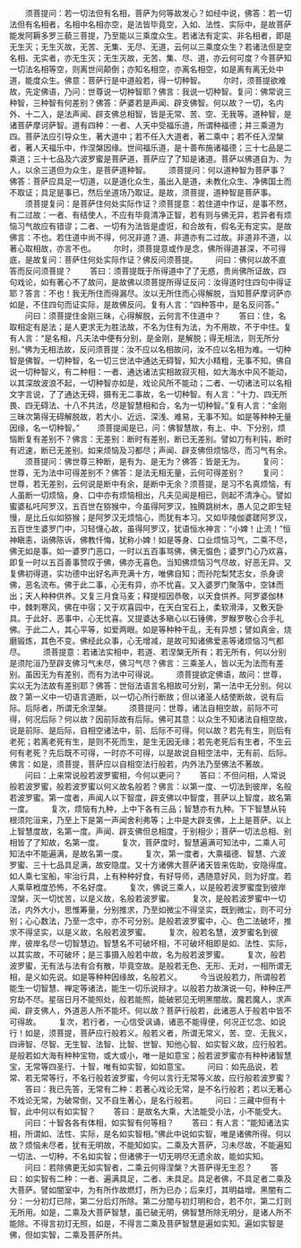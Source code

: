<!-- { "loadSidebar": true } -->
　　须菩提问：若一切法但有名相，菩萨为何等故发心？如经中说，佛答：若一切法但有名相者，名相中名相亦空，是法皆毕竟空，入如、法性、实际中，是故菩萨能发阿耨多罗三藐三菩提，乃至能以三乘度众生。若诸法有定实、非名相者，即是无生灭；无生灭故，无苦、无集、无尽、无道，云何以三乘度众生？若诸法但是空名相、无实者，亦无生灭；无生灭故，无苦、集、尽、道，亦云何可度？今菩萨知一切法名相等空，则离世间颠倒；亦知名相空，亦离名相空，如是离有离无处中道，能度众生。佛意：菩萨行是中道般若，得一切种智。
　　尔时，须菩提欲难故，先定佛语，乃问：世尊说一切种智耶？佛言：我说一切种智。复问：佛常说三种智，三种智有何差别？佛答：萨婆若是声闻、辟支佛智。何以故？一切，名内外、十二入，是法声闻、辟支佛总相智，皆是无常、苦、空、无我等。道种智，是诸菩萨摩诃萨智。道有四种：一者、人天中受福乐道，所谓种福德；并三乘道为四。菩萨法应引导众生，著大道中；若不任入大道者，著二乘中；若不任入涅槃者，著人天福乐中，作涅槃因缘。世间福乐道，是十善布施诸福德；三十七品是二乘道；三十七品及六波罗蜜是菩萨道，菩萨应了了知是诸道。菩萨以佛道自为、为人，以余三道但为众生，是菩萨道种智。
　　须菩提问：何以道种智为菩萨事？佛答：菩萨应具足一切道，以是道化众生，虽出入是道，未教化众生、净佛国土而不取证；具足是事已，然后坐道场乃取证。是故，须菩提，道种智是菩萨事。
　　须菩提复问：是菩萨住何处实际作证？须菩提意：若住道中作证，是事不然，有二过故：一者、有结使人，不应有毕竟清净正智，若有则与佛无异，若异者有烦恼习气故应有错谬；二者、一切有为法皆是虚诳，和合故有，假名无有定实。是故佛言：不也。若住道中尚不得，何况非道？道、非道亦有二过故。非道非不道，以著心取相故，亦言不也。
　　尔时，须菩提意或作是念，佛所得道甚深，不可得底，是故复问：菩萨住何处实际作证？佛反问须菩提。
　　问曰：佛何以故不直答而反问须菩提？
　　答曰：须菩提既于所得道中了了无惑，贵尚佛所证故，四句戏论，如有著心不了故问，是故佛以须菩提所得证反问：汝得道时住四句中得证耶？答言：不也！我无所住而得漏尽。汝以无所住而心得解脱，当知菩萨摩诃萨亦如是，不住四句而证实际，是故佛反问。复有人言：“四种答中，是名反问答。”
　　问曰：须菩提住金刚三昧，心得解脱，云何言不住道中？
　　答曰：住，名取相定有是法；是人更求无为胜法故，不名为住有为法，为不用故，不于中住。复有人言：“是名相，凡夫法中便有分别，是金刚，是解脱；得无相法，则无所分别。”佛为无相法故，反问须菩提：汝不应以名相故问，汝不应以名相为难。一切种智是佛智。一切种智，名一切三世法中通达无碍智，知大小精粗，无事不知。佛自说一切种智义，有二种相：一者、通达诸法实相故寂灭相，如大海水中风不能动，以其深故波浪不起，一切种智亦如是，戏论风所不能动；二者、一切诸法可以名相文字言说，了了通达无碍，摄有无二事故，名一切种智。有人言：“十力、四无所畏、四无碍法、十八不共法，尽是智慧相和合，名为一切种智。”复有人言：“金刚三昧次第得无碍解脱故，若大小、近远、深浅、难易，无事不知。如是等种种无量因缘，名一切种智。”
　　须菩提闻是已，问：佛智慧故，有上、中、下分别，烦恼断复有差别不？佛言：无差别：断时有差别，断已无差别。譬如刀有利钝，断时有迟速，断已无差别。如来烦恼及习都尽；声闻、辟支佛但烦恼尽，而习气有余。
　　须菩提问：佛世尊三种断，是有为、是无为？佛答：皆是无为。
　　复问：世尊，无为法中可得差别不？佛答：是法无相无量，云何可得差别？
　　复问：世尊，若无差别，云何说是断中有余，是断中无余？须菩提，是习不名真烦恼，有人虽断一切烦恼，身、口中亦有烦恼相出，凡夫见闻是相已，则起不清净心。譬如蜜婆私吒阿罗汉，五百世在猕猴中，今虽得阿罗汉，独腾跳树木，愚人见之即生轻慢，是比丘似如猕猴；是阿罗汉无烦恼心，而犹有本习。又如毕陵伽婆蹉阿罗汉，五百世生婆罗门中，习轻懱心故，虽得阿罗汉，犹语恒水神言：“小婢！止流！”恒神瞋恚，诣佛陈诉，佛教忏悔，犹称小婢！如是等身、口业烦恼习气，二乘不尽，佛无如是事。如一婆罗门恶口，一时以五百事骂佛，佛无愠色；婆罗门心乃欢喜，即复一时以五百善事赞叹于佛，佛亦无喜色。当知佛烦恼习气尽故，好恶无异。又复佛初得道，实功德中出好名声充满十方，唯佛自知；而孙陀梨梵志女，杀身谤佛，恶名流布。佛于此二事，心无有异，亦不忧喜。又入婆罗门聚落中，空钵而出；天人种种供养。又复三月食马麦；释提桓因恭敬，以天食供养。阿罗婆伽林中，棘刺寒风，佛在中宿；又于欢喜园中，在天白宝石上，柔软滑泽，又敷天卧具。于此好、恶事中，心无忧喜。又提婆达多瞋心以石锤佛，罗睺罗敬心合手礼佛。于此二人，其心平等，如爱两眼。如是等种种干乱，无有异想；譬如真金，烧磨锻炼，其色不变。佛经此众事，心无增减，是故可知诸佛爱恚等诸烦恼习气都尽。
　　须菩提意：若诸法实相中，若道、若涅槃无所有；若无所有，何以分别是须陀洹乃至辟支佛习气未尽，佛习气尽？佛言：三乘圣人，皆以无为法而有差别。虽因无为有差别，而有为法中可得说。
　　须菩提欲定佛语，故问：世尊，实以无为法故有差别耶？佛答：世俗法语言名相故可分别，第一法中无分别。何以故？第一义中一切语言道断，以一切心所行断故；但以诸圣人结使断故，说有后际。后际者，所谓无余涅槃。
　　须菩提问：世尊，诸法自相空故，前际不可得，何况后际？何以故？因前际故有后际。佛可其意：以众生不知诸法自相空故，说是前际、是后际，自相空诸法中，前、后际不可得。何以故？若先有生，则后有老死；若离老死有生，是则不死而生，是生无因无缘；若先老死后有生者，不生云何有老死？先后既不可得，一时亦不可得，以是故说自相空法中，无有前、后际。佛言：如是，须菩提，菩萨应以自相空法行般若，内外法乃至佛法不著故。
　　问曰：上来常说般若波罗蜜相，今何以更问？
　　答曰：不但问相，人常说般若波罗蜜，般若波罗蜜以何义故名般若？佛言：以第一度、一切法到彼岸，名般若波罗蜜。第一度者，声闻人以下智度，辟支佛以中智度，菩萨以上智度，故名第一度。
　　复次，烦恼有九种，上中下各有三品；智慧亦有九种。下下智慧从钝根须陀洹来，乃至上下是第一声闻舍利弗等；上中是大辟支佛，上上是菩萨。以上上智慧度故，名第一度。声闻、辟支佛但总相度，于别相少；菩萨一切法总相、别相皆了了知故，名第一度。
　　复次，菩萨度时，智慧遍满可知法中，二乘人可知法中不能遍满，是故名第一度。
　　复次，第一度者，大乘福德、智慧、六波罗蜜、三十七品具足满，故安隐度。又十方诸佛大菩萨诸天皆来佐助，安隐得度。如人乘七宝船，牢治行具，上有种种好食，有好导师，遇随意好风，则为好度。若人乘草栰度恐怖，不名好度。
　　复次，佛说三乘人，以是般若波罗蜜度到彼岸涅槃，灭一切忧苦，以是义故，名般若波罗蜜。
　　复次，是般若波罗蜜中一切法，内外大小，思惟筹量，分别推求，乃至如微尘不得坚实，既到微尘，则不可分别；心心数法，乃至一念中，亦不可分别。是般若波罗蜜中，心、色二法破坏，推求不得坚实，以是义故，名般若波罗蜜。
　　复次，般若名慧，波罗蜜名到彼岸，彼岸名尽一切智慧边。智慧名不可破坏相，不可破坏相即是如、法性、实际，以其实故，不可破坏；是三事摄入般若中故，名为般若波罗蜜。
　　复次，般若波罗蜜，无有法与法有合有散，毕竟空故。是般若无色、无形、无对，一相所谓无相，是义如先说。如是等种种因缘故，名般若义。
　　今当说般若力，所谓般若能生一切智慧、禅定等诸法，能生一切乐说辩才。以般若力故演说一句，种种庄严穷劫不尽。星宿日月不能照处，般若能照，能破邪见无明黑闇故。魔若魔人，求声闻、辟支佛人，外道恶人所不能坏。何以故？菩萨行般若，此诸恶人于般若中皆不可得故。
　　复次，若行者，一心信受讽诵，诸恶不能得便，何况正忆念、如说行！如是，须菩提，菩萨应行般若义。般若义者，所谓无常义，苦、空、无我义，四谛智、尽智、无生智、法智、比智、世智、知他心智、如实智义故，应行般若。是般若如大海有种种宝物，或大或小，唯一是如意宝；般若波罗蜜亦有种种诸智慧宝，无常等四圣行、十智，唯有如实智，如如意宝。
　　问曰：如先品说，若常、若无常等行，不名行般若波罗蜜，今何以言行无常等义故，应行般若波罗蜜？
　　答曰：我已先答，无常有二种：若著心戏论无常，是不名行般若；若以无著心不戏论无常，为破常倒，又不自生著心，是名行般若。
　　问曰：三藏中但有十智，此中何以有如实智？
　　答曰：是故名大乘，大法能受小法，小不能受大。
　　问曰：十智各各有体相，如实智有何等相？
　　答曰：有人言：“能知诸法实相，所谓如、法性、实际，是名如实智相。”佛此中说如实智，唯是诸佛所得。何以故？烦恼未尽者，犹有无明故，不能知如实。二乘及大菩萨，习未尽故，不能遍知一切法、一切种，不名如实智；但诸佛于一切无明尽无遗余故，能如实知。
　　问曰：若除佛更无如实智者，二乘云何得涅槃？大菩萨得无生忍？
　　答曰：如实智有二种：一者、遍满具足，二者、未具足。具足者佛，不具足者二乘及大菩萨。譬如闇室中，为有所作故燃灯，所为已办；后来灯，其明益增。黑闇有二分：一分初灯已除，第二分后灯所除。第二分闇与初灯明和合，若不尔，第二灯则无所用。如是，二乘及大菩萨智慧，虽已破无明，佛智慧所除无明分，是诸人所不能除。不得言初灯无照，如是，不得言二乘及菩萨智慧是遍如实知。遍如实智是佛，但如实智，二乘及菩萨所共。
